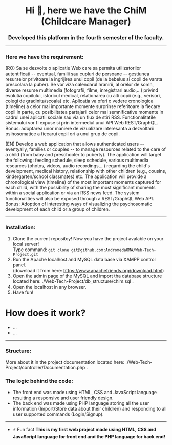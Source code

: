 <h1 align="center">Hi 👋, here we have the ChiM (Childcare Manager)</h1>
<h3 align="center">Developed this platform in the fourth semester of the faculty.</h3>

---

<h3 align="left">Here we have the requirement:</h3>

(RO) Sa se dezvolte o aplicatie Web care sa permita utilizatorilor autentificati -- eventual, familii sau cupluri de persoane -- gestiunea resurselor privitoare la ingrijirea unui copil (de la bebelus si copil de varsta prescolara la puber). Se vor viza calendarul hranirii, al orelor de somn, diverse resurse multimedia (fotografii, filme, inregistrari audio,...) privind evolutia copilului, istoricul medical, relationarea cu alti copii (e.g., verisori, colegi de gradinita/scoala) etc. Aplicatia va oferi o vedere cronologica (timeline) a celor mai importante momente surprinse referitoare la fiecare copil in parte, cu posibilitatea partajarii celor mai semnificative momente in cadrul unei aplicatii sociale sau via un flux de stiri RSS. Functionalitatile sistemului vor fi expuse si prin intermediul unui API Web REST/GraphQL. Bonus: adoptarea unor maniere de vizualizare interesanta a dezvoltarii psihosomatice a fiecarui copil ori a unui grup de copii.

(EN) Develop a web application that allows authenticated users -- eventyally, families or couples -- to manage resources related to the care of a child (from baby and preschooler to puberty). The application will target the following: feeding schedule, sleep schedule, various multimedia resources (photos, videos, audio recordings,...) regarding the child's development, medical history, relationship with other children (e.g., cousins, kindergarten/school classmates) etc. The application will provide a chronological view (timeline) of the most important moments captured for each child, with the possibility of sharing the most significant moments within a social application or via an RSS news feed. The system functionalities will also be exposed through a REST/GraphQL Web API. Bonus: Adoption of interesting ways of visualizing the psychosomatic development of each child or a group of children.

---

<h3 align="left">Installation:</h3>

1. Clone the current repositoy! Now you have the project avalable on your local server!</br>
 Type command: ```git clone git@github.com:AndromedaOMA/Web-Tech-Project.git```
2. Run the Apache localhost and MySQL data base via XAMPP control panel. </br>
 (download it from here: https://www.apachefriends.org/download.html)
3. Open the admin page of the MySQL and import tha database structure located here: ./Web-Tech-Project/db_structure/chim.sql .</br>
4. Open the localhost in any browser.</br>
5. Have fun!


# How does it work?

- ...
- ...
  
---

<h3 align="left">Structure:</h3>

 More about it in the project documentation located here: ./Web-Tech-Project/controller/Documentation.php .

<h3 align="left">The logic behind the code:</h3>

 - The front end was made using HTML, CSS and JavaScript language resulting a responsive and user friendly design.
 - The back end was made using PHP language storing all the user information (Import/Store data about their children) and responding to all user supported commands (Login/Signup).
 
---

- ⚡ Fun fact **This is my first web project made using HTML, CSS and JavaScript language for front end and the PHP language for back end!**
